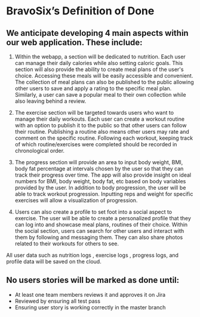 # BravoSix’s Definition of Done

## We anticipate developing 4 main aspects within our web application. These include:
1. Within the webapp, a section will be dedicated to nutrition. Each user can manage their daily calories while also setting caloric goals. This section will also provide the ability to create meal plans of the user's choice. Accessing these meals will be easily accessible and convenient. The collection of meal plans can also be published to the public allowing other users to save and apply a rating to the specific meal plan. Similarly, a user can save a popular meal to their own collection while also leaving behind a review. 

2.  The exercise section will be targeted towards users who want to manage their daily workouts. Each user can create a workout routine with an option to publish it to the public so that other users can follow their routine. Publishing a routine also means other users may rate and comment on the specific routine. Following each workout, keeping track of which routine/exercises were completed should be recorded in chronological order. 

3.  The progress section will provide an area to input body weight, BMI, body fat percentage at intervals chosen by the user so that they can track their progress over time. The app will also provide insight on ideal numbers for BMI, body weight, body fat, etc based on body variables provided by the user. In addition to body progression, the user will be able to track workout progression. Inputting reps and weight for specific exercises will allow a visualization of progression.

4.  Users can also create a profile to set foot into a social aspect to exercise. The user will be able to create a personalized profile that they can log into and showcase meal plans, routines of their choice. Within the social section, users can search for other users and interact with them by following and messaging them. They can also share photos related to their workouts for others to see. 
  
  All user data such as nutrition logs , exercise logs , progress logs, and profile data will be saved on the cloud. 

## No users stories will be marked as done until:
* At least one team members reviews it and approves it on Jira
* Reviewed by ensuring all test pass
* Ensuring user story is working correctly in the master branch
